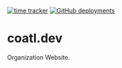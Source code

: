 [![time tracker](https://wakatime.com/badge/github/coatl-dev/coatl-dev.github.io.svg)](https://wakatime.com/badge/github/coatl-dev/coatl-dev.github.io)
[![GitHub deployments](https://img.shields.io/github/deployments/coatl-dev/coatl-dev.github.io/github-pages?label=gh-pages)](https://coatl.dev/)

# coatl.dev
Organization Website.
